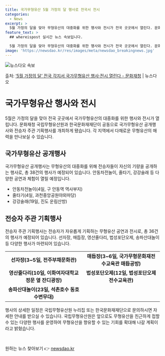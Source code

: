```yaml
---
title: 국가무형유산 5월 가정의 달 행사로 전국서 전시
categories:
  - News
excerpt: >
  5월 가정의 달을 맞아 무형유산의 대중화를 위한 행사와 전시가 전국 곳곳에서 열린다. 문화재청 국립무형유산원…
feature_text: >
  ## whereispost 실시간 뉴스 속보입니다.

  5월 가정의 달을 맞아 무형유산의 대중화를 위한 행사와 전시가 전국 곳곳에서 열린다. 문화재청 국립무형유산원…
image: 'https://newsdao.kr/res/images/meta/newsdao_breakingnews.jpg'
---
```


![뉴스다오 속보](https://newsdao.kr/res/images/meta/newsdao_breakingnews.jpg)

<p>출처: <a href="https://newsdao.kr/3717" rel="dofollow">‘5월 가정의 달’ 전국 각지서 국가무형유산 행사·전시 열린다 - 문화재청</a> | 뉴스다오</p>

<h1>국가무형유산 행사와 전시</h1>
<p data-ke-size="size16">5월은 가정의 달을 맞아 전국 곳곳에서 국가무형유산의 대중화를 위한 행사와 전시가 열립니다. 문화재청 국립무형유산원과 한국문화재재단이 공동으로 국가무형유산 공개행사와 전승자 주관 기획행사를 개최하게 됐습니다. 각 지역에서 다채로운 무형유산의 매력을 만나보실 수 있습니다.</p>

<h2 data-ke-size="size26">국가무형유산 공개행사</h2>
<p data-ke-size="size16">국가무형유산 공개행사는 무형유산의 대중화를 위해 전승자들이 자신의 기량을 공개하는 행사로, 총 38건의 행사가 예정되어 있습니다. 안동차전놀이, 줄타기, 강강술래 등 다양한 공연과 체험이 열릴 예정입니다.</p>
<ul>
<li>안동차전놀이(4일, 구 안동역 역사부지)</li>
<li>줄타기(4일, 과천중앙공원야외마당)</li>
<li>강강술래(19일, 진도 운림산방)</li>
</ul>

<h2 data-ke-size="size26">전승자 주관 기획행사</h2>
<p data-ke-size="size16">전승자 주관 기획행사는 전승자가 자유롭게 기획하는 무형유산 공연과 전시로, 총 36건의 행사가 예정되어 있습니다. 선자장, 매듭장, 영산줄다리, 법성포단오제, 송파산대놀이 등 다양한 행사가 마련되어 있습니다.</p>
<table>
<tr>
<td style="text-align: center; height: 17px;"><b>선자장(3~5일, 전주부채문화관)</b></td>
<td style="text-align: center; height: 17px;"><b>매듭장(3~6일, 국가무형문화재전수교육관 매듭공방)</b></td>
</tr>
<tr>
<td style="text-align: center; height: 17px;"><b>영산줄다리(10일, 이화여자대학교 정문 옆 잔디광장)</b></td>
<td style="text-align: center; height: 17px;"><b>법성포단오제(12일, 법성포단오제전수교육관)</b></td>
</tr>
<tr>
<td style="text-align: center; height: 17px;"><b>송파산대놀이(23일, 석촌호수 동호 수변무대)</b></td>
</tr>
</table>

<p data-ke-size="size16">행사의 상세한 일정은 국립무형유산원 누리집 또는 한국문화재재단으로 문의하시면 자세한 안내를 받으실 수 있습니다. 국립무형유산원은 앞으로도 무형유산을 친근하게 접할 수 있는 다양한 행사를 운영하여 무형유산을 향유할 수 있는 기회를 확대해 나갈 계획이라고 밝혔습니다.</p>
<p data-ke-size="size16">&nbsp;</p> 

원하는 뉴스 찾아보기 👉 <a href="https://newsdao.kr" rel="dofollow">newsdao.kr</a>


